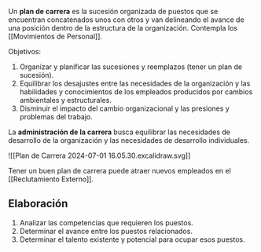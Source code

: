 Un **plan de carrera** es la sucesión organizada de puestos que se encuentran concatenados unos con otros y van delineando el avance de una posición dentro de la estructura de la organización. Contempla los [[Movimientos de Personal]].

Objetivos:

1. Organizar y planificar las sucesiones y reemplazos (tener un plan de sucesión).
2. Equilibrar los desajustes entre las necesidades de la organización y las habilidades y conocimientos de los empleados producidos por cambios ambientales y estructurales.
3. Disminuir el impacto del cambio organizacional y las presiones y problemas del trabajo.

La **administración de la carrera** busca equilibrar las necesidades de desarrollo de la organización y las necesidades de desarrollo individuales.

![[Plan de Carrera 2024-07-01 16.05.30.excalidraw.svg]]

Tener un buen plan de carrera puede atraer nuevos empleados en el [[Reclutamiento Externo]].

## Elaboración

1. Analizar las competencias que requieren los puestos.
2. Determinar el avance entre los puestos relacionados.
3. Determinar el talento existente y potencial para ocupar esos puestos.
